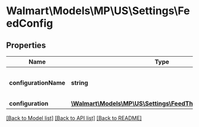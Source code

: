# Walmart\Models\MP\US\Settings\FeedConfig

## Properties

Name | Type | Description | Notes
------------ | ------------- | ------------- | -------------
**configurationName** | **string** | Name of the configuration. Allowed value is FEED | [optional]
**configuration** | [**\Walmart\Models\MP\US\Settings\FeedThrottlingConfigValues**](FeedThrottlingConfigValues.md) |  | [optional]


[[Back to Model list]](./) [[Back to API list]](../../../../../README.md#supported-apis) [[Back to README]](../../../../../README.md)
